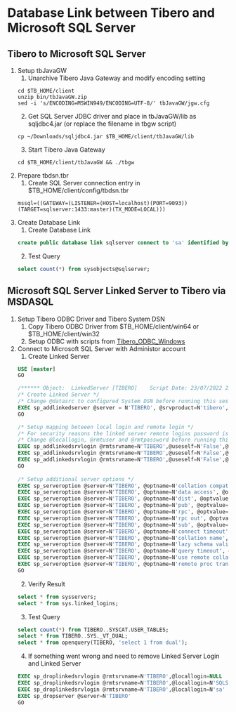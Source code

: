 # Database Link between Tibero and Microsoft SQL Server  
## Tibero to Microsoft SQL Server  
1. Setup tbJavaGW  
    1. Unarchive Tibero Java Gateway and modify encoding setting
    ```shell
    cd $TB_HOME/client  
    unzip bin/tbJavaGW.zip  
    sed -i 's/ENCODING=MSWIN949/ENCODING=UTF-8/' tbJavaGW/jgw.cfg  
    ```
    2. Get SQL Server JDBC driver and place in tbJavaGW/lib as sqljdbc4.jar (or replace the filename in tbgw script)  
    ```shell
    cp ~/Downloads/sqljdbc4.jar $TB_HOME/client/tbJavaGW/lib  
    ```
    3. Start Tibero Java Gateway  
    ```shell
    cd $TB_HOME/client/tbJavaGW && ./tbgw  
    ```
2. Prepare tbdsn.tbr  
    1. Create SQL Server connection entry in $TB_HOME/client/config/tbdsn.tbr
    ```text
    mssql=((GATEWAY=(LISTENER=(HOST=localhost)(PORT=9093))(TARGET=sqlserver:1433:master)(TX_MODE=LOCAL)))
    ```
3. Create Database Link  
    1. Create Database Link  
    ```sql
    create public database link sqlserver connect to 'sa' identified by 'mypassword' using 'mssql';
    ```
    2. Test Query  
    ```sql
    select count(*) from sysobjects@sqlserver;
    ```
## Microsoft SQL Server Linked Server to Tibero via MSDASQL
1. Setup Tibero ODBC Driver and Tibero System DSN
    1. Copy Tibero ODBC Driver from $TB_HOME/client/win64 or $TB_HOME/client/win32
    2. Setup ODBC with scripts from [Tibero_ODBC_Windows](../../../../Tibero_ODBC_Windows)
2. Connect to Microsoft SQL Server with Administor account
    1. Create Linked Server  
    ```sql
    USE [master]  
    GO  

    /****** Object:  LinkedServer [TIBERO]    Script Date: 23/07/2022 23:24:51 ******/  
    /* Create Linked Server */
    /* Change @datasrc to configured System DSN before running this session */
    EXEC sp_addlinkedserver @server = N'TIBERO', @srvproduct=N'tibero', @provider=N'MSDASQL', @datasrc=N'tibero'  
    GO

    /* Setup mapping beteeen local login and remote login */
    /* For security reasons the linked server remote logins password is changed with ######## */  
    /* Change @locallogin, @rmtuser and @rmtpassword before running this session */
    EXEC sp_addlinkedsrvlogin @rmtsrvname=N'TIBERO',@useself=N'False',@locallogin=NULL,@rmtuser=N'tibero',@rmtpassword='########'  
    EXEC sp_addlinkedsrvlogin @rmtsrvname=N'TIBERO',@useself=N'False',@locallogin=N'SQLServer\myaccount',@rmtuser=N'tibero',@rmtpassword='########'  
    EXEC sp_addlinkedsrvlogin @rmtsrvname=N'TIBERO',@useself=N'False',@locallogin=N'sa',@rmtuser=N'sys',@rmtpassword='########'  
    GO  
      
    /* Setup additional server options */
    EXEC sp_serveroption @server=N'TIBERO', @optname=N'collation compatible', @optvalue=N'false'  
    EXEC sp_serveroption @server=N'TIBERO', @optname=N'data access', @optvalue=N'true'  
    EXEC sp_serveroption @server=N'TIBERO', @optname=N'dist', @optvalue=N'false'  
    EXEC sp_serveroption @server=N'TIBERO', @optname=N'pub', @optvalue=N'false'  
    EXEC sp_serveroption @server=N'TIBERO', @optname=N'rpc', @optvalue=N'false'  
    EXEC sp_serveroption @server=N'TIBERO', @optname=N'rpc out', @optvalue=N'false'  
    EXEC sp_serveroption @server=N'TIBERO', @optname=N'sub', @optvalue=N'false'  
    EXEC sp_serveroption @server=N'TIBERO', @optname=N'connect timeout', @optvalue=N'0'  
    EXEC sp_serveroption @server=N'TIBERO', @optname=N'collation name', @optvalue=null  
    EXEC sp_serveroption @server=N'TIBERO', @optname=N'lazy schema validation', @optvalue=N'false'  
    EXEC sp_serveroption @server=N'TIBERO', @optname=N'query timeout', @optvalue=N'0'  
    EXEC sp_serveroption @server=N'TIBERO', @optname=N'use remote collation', @optvalue=N'true'  
    EXEC sp_serveroption @server=N'TIBERO', @optname=N'remote proc transaction promotion', @optvalue=N'true'  
    GO  
    ```
    2. Verify Result
    ```sql
    select * from sysservers;
    select * from sys.linked_logins;
    ```
    3. Test Query
    ```sql
    select count(*) from TIBERO..SYSCAT.USER_TABLES;
    select * from TIBERO..SYS._VT_DUAL;
    select * from openquery(TIBERO, 'select 1 from dual');
    ```
    4. If something went wrong and need to remove Linked Server Login and Linked Server
    ```sql
    EXEC sp_droplinkedsrvlogin @rmtsrvname=N'TIBERO',@locallogin=NULL 
    EXEC sp_droplinkedsrvlogin @rmtsrvname=N'TIBERO',@locallogin=N'SQLServer\myaccount'
    EXEC sp_droplinkedsrvlogin @rmtsrvname=N'TIBERO',@locallogin=N'sa'
    EXEC sp_dropserver @server=N'TIBERO'
    GO
    ```
